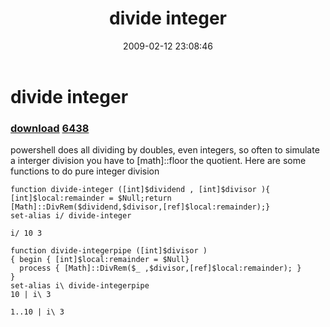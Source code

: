 ﻿---
pid:            869
parent:         0
children:       6438
poster:         karl prosser
title:          divide integer
date:           2009-02-12 23:08:46
description:    powershell does all dividing by doubles, even integers, so often to simulate a interger division you have to [math]::floor the quotient. Here are some functions to do pure integer division	
format:         posh
---

# divide integer

### [download](869.ps1)  [6438](6438.md)

powershell does all dividing by doubles, even integers, so often to simulate a interger division you have to [math]::floor the quotient. Here are some functions to do pure integer division	

```posh
function divide-integer ([int]$dividend , [int]$divisor ){ [int]$local:remainder = $Null;return [Math]::DivRem($dividend,$divisor,[ref]$local:remainder);}
set-alias i/ divide-integer

i/ 10 3

function divide-integerpipe ([int]$divisor )
{ begin { [int]$local:remainder = $Null}
  process { [Math]::DivRem($_ ,$divisor,[ref]$local:remainder); }
}
set-alias i\ divide-integerpipe
10 | i\ 3

1..10 | i\ 3


```
